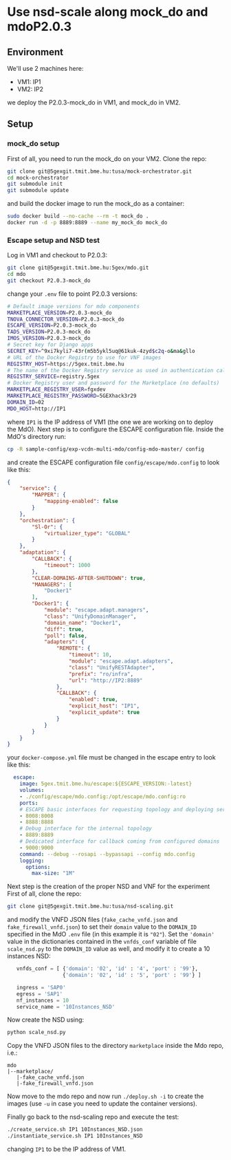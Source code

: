 # Use nsd-scale along mock_do and mdoP2.0.3
## Environment
We'll use 2 machines here:
 * VM1: IP1
 * VM2: IP2
 
we deploy the P2.0.3-mock_do in VM1, and mock_do in VM2.

## Setup
### mock_do setup
First of all, you need to run the mock_do on your VM2.
Clone the repo:
```bash
git clone git@5gexgit.tmit.bme.hu:tusa/mock-orchestrator.git
cd mock-orchestrator
git submodule init
git submodule update
```
and build the docker image to run the mock_do as a container:
```bash
sudo docker build --no-cache --rm -t mock_do .
docker run -d -p 8889:8889 --name my_mock_do mock_do
```

### Escape setup and NSD test
Log in VM1 and checkout to P2.0.3:
```bash
git clone git@5gexgit.tmit.bme.hu:5gex/mdo.git
cd mdo
git checkout P2.0.3-mock_do
```
change your `.env` file to point P2.0.3 versions:
```bash
# Default image versions for mdo components
MARKETPLACE_VERSION=P2.0.3-mock_do
TNOVA_CONNECTOR_VERSION=P2.0.3-mock_do
ESCAPE_VERSION=P2.0.3-mock_do
TADS_VERSION=P2.0.3-mock_do
IMOS_VERSION=P2.0.3-mock_do
# Secret key for Django apps
SECRET_KEY=^9xi7kyli7-43r(m5b5ykl5uq@61kuk-4zyd$c2q-o&ma&gllo
# URL of the Docker Registry to use for VNF images
REGISTRY_HOST=https://5gex.tmit.bme.hu
# The name of the Docker Registry service as used in authentication calls
REGISTRY_SERVICE=registry.5gex
# Docker Registry user and password for the Marketplace (no defaults)
MARKETPLACE_REGISTRY_USER=fgxdev
MARKETPLACE_REGISTRY_PASSWORD=5GEXhack3r29
DOMAIN_ID=02
MDO_HOST=http://IP1
```
where `IP1` is the IP address of VM1 (the one we are working on to deploy the MdO).
Next step is to configure the ESCAPE configuration file. Inside the MdO's directory run:
```bash
cp -R sample-config/exp-vcdn-multi-mdo/config-mdo-master/ config
```
and create the ESCAPE configuration file `config/escape/mdo.config` to look like this:
```json
{
    "service": {
        "MAPPER": {
            "mapping-enabled": false
        }
    },
    "orchestration": {
        "Sl-Or": {
            "virtualizer_type": "GLOBAL"
        }
    },
    "adaptation": {
        "CALLBACK": {
            "timeout": 1000
        },
        "CLEAR-DOMAINS-AFTER-SHUTDOWN": true,
        "MANAGERS": [
            "Docker1"
        ],
        "Docker1": {
            "module": "escape.adapt.managers",
            "class": "UnifyDomainManager",
            "domain_name": "Docker1",
            "diff": true,
            "poll": false,
            "adapters": {
                "REMOTE": {
                    "timeout": 10,
                    "module": "escape.adapt.adapters",
                    "class": "UnifyRESTAdapter",
                    "prefix": "ro/infra",
                    "url": "http://IP2:8889"
                },
                "CALLBACK": {
                    "enabled": true,
                    "explicit_host": "IP1",
                    "explicit_update": true
                }
            }
        }
    }
}

```

your `docker-compose.yml` file must be changed in the escape entry to look like this:
```yaml
  escape:
    image: 5gex.tmit.bme.hu/escape:${ESCAPE_VERSION:-latest}
    volumes:
    - ./config/escape/mdo.config:/opt/escape/mdo.config:ro
    ports:
    # ESCAPE basic interfaces for requesting topology and deploying services
    - 8008:8008
    - 8888:8888
    # Debug interface for the internal topology
    - 8889:8889
    # Dedicated interface for callback coming from configured domains
    - 9000:9000
    command: --debug --rosapi --bypassapi --config mdo.config
    logging:
      options:
        max-size: "1M"
```

Next step is the creation of the proper NSD and VNF for the experiment
First of all, clone the repo:
```bash
git clone git@5gexgit.tmit.bme.hu:tusa/nsd-scaling.git
```

and modify the VNFD JSON files (`fake_cache_vnfd.json` and `fake_firewall_vnfd.json`) to set their `domain` value to the `DOMAIN_ID` specified in the MdO `.env` file (in this example it is `"02"`).
Set the `'domain'` value in the dictionaries contained in the `vnfds_conf` variable of file `scale_nsd.py` to the `DOMAIN_ID` value as well, and modify it to create a 10 instances NSD:
```python
   vnfds_conf = [ {'domain': '02', 'id' : '4', 'port' : '99'},
                  {'domain': '02', 'id' : '5', 'port' : '99'} ]

   ingress = 'SAP0'
   egress = 'SAP1'
   nf_instances = 10
   service_name = '10Instances_NSD'
```

Now create the NSD using:
```bash
python scale_nsd.py
```
Copy the VNFD JSON files to the directory `marketplace` inside the Mdo repo, i.e.:
```text
mdo
|--marketplace/
   |-fake_cache_vnfd.json
   |-fake_firewall_vnfd.json
```
Now move to the mdo repo and now run `./deploy.sh -i` to create the images (use `-u` in case you need to update the container versions).

Finally go back to the nsd-scaling repo and execute the test:
```bash
./create_service.sh IP1 10Instances_NSD.json
./instantiate_service.sh IP1 10Instances_NSD
```
changing `IP1` to be the IP address of VM1.






